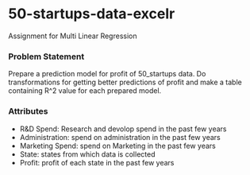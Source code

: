 # 50-startups-data-excelr
Assignment for Multi Linear Regression

### Problem Statement
Prepare a prediction model for profit of 50_startups data.
Do transformations for getting better predictions of profit and make a table containing R^2 value for each prepared model.

### Attributes
- R&D Spend: Research and devolop spend in the past few years
- Administration: spend on administration in the past few years
- Marketing Spend: spend on Marketing in the past few years
- State: states from which data is collected
- Profit: profit of each state in the past few years

